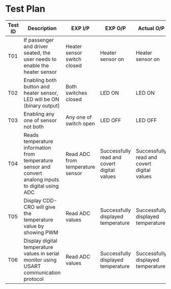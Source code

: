 # Test Plan

| Test ID | Description | EXP I/P | EXP O/P | Actual O/P | Type of Test |
| ------- | ----------- | ------- | ------- | ---------- | ------------ 
| T01 | If passenger and driver seated, the user needs to enable the heater sensor | Heater sensor switch closed | Heater sensor on | Heater sensor on | Requirement based |
| T02 | Enabling both button and heater sensor, LED will be ON (binary output) | Both switches closed | LED ON | LED ON | Requirement based |
| T03 | Enabling any one of sensor not both | Any one of switch open | LED OFF | LED OFF | Boundary based |
| T04 | Reads temperature information from temperature sensor and convert analong inputs to digital using ADC | Read ADC from temperature sensor | Successfully read and covert digital values |  Successfully read and covert digital values | Requirement based |
| T05 | Display CDD-CRO will give the temperature value by showing PWM | Read ADC values | Successfully displayed temperature | Successfully displayed temperature | Requirement based | 
| T06 | Display digital temperature values in serial monitor using USART communication protocol | Read ADC values | Successfully displayed temperature | Successfully displayed temperature | Requirement based | 
